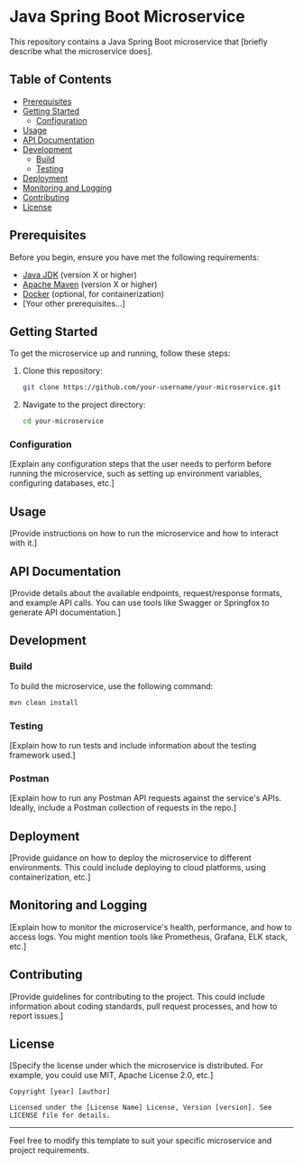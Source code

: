 # Java Spring Boot Microservice

This repository contains a Java Spring Boot microservice that [briefly describe what the microservice does].

## Table of Contents

- [Prerequisites](#prerequisites)
- [Getting Started](#getting-started)
    - [Configuration](#configuration)
- [Usage](#usage)
- [API Documentation](#api-documentation)
- [Development](#development)
    - [Build](#build)
    - [Testing](#testing)
- [Deployment](#deployment)
- [Monitoring and Logging](#monitoring-and-logging)
- [Contributing](#contributing)
- [License](#license)

## Prerequisites

Before you begin, ensure you have met the following requirements:

- [Java JDK](https://www.oracle.com/java/technologies/javase-downloads.html) (version X or higher)
- [Apache Maven](https://maven.apache.org/download.cgi) (version X or higher)
- [Docker](https://www.docker.com/get-started) (optional, for containerization)
- [Your other prerequisites...]

## Getting Started

To get the microservice up and running, follow these steps:

1. Clone this repository:

   ```bash
   git clone https://github.com/your-username/your-microservice.git
   ```

2. Navigate to the project directory:

   ```bash
   cd your-microservice
   ```

### Configuration

[Explain any configuration steps that the user needs to perform before running the microservice, such as setting up environment variables, configuring databases, etc.]

## Usage

[Provide instructions on how to run the microservice and how to interact with it.]

## API Documentation

[Provide details about the available endpoints, request/response formats, and example API calls. You can use tools like Swagger or Springfox to generate API documentation.]

## Development

### Build

To build the microservice, use the following command:

```bash
mvn clean install
```

### Testing

[Explain how to run tests and include information about the testing framework used.]

### Postman

[Explain how to run any Postman API requests against the service's APIs. Ideally, include a Postman collection of requests in the repo.]

## Deployment

[Provide guidance on how to deploy the microservice to different environments. This could include deploying to cloud platforms, using containerization, etc.]

## Monitoring and Logging

[Explain how to monitor the microservice's health, performance, and how to access logs. You might mention tools like Prometheus, Grafana, ELK stack, etc.]

## Contributing

[Provide guidelines for contributing to the project. This could include information about coding standards, pull request processes, and how to report issues.]

## License

[Specify the license under which the microservice is distributed. For example, you could use MIT, Apache License 2.0, etc.]

```
Copyright [year] [author]

Licensed under the [License Name] License, Version [version]. See LICENSE file for details.
```

---

Feel free to modify this template to suit your specific microservice and project requirements.